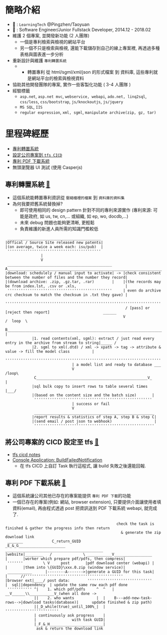 # 簡略介紹
- :office: : `LearningTech` @Pingzhen/Taoyuan
- :construction_worker: : Software Engineer/Junior Fullstack Developer, 2014.12 - 2018.02
- 維護 2 個專案, 並開發新功能 (2 人團隊)
  - 一個是專利檢索與檢視的網站平台
  - 另一個不只是檢索與檢視, 還能下載儲存到自己的線上專案裡, 再透過多種表格與圖表進一步分析
- 重新設計與維護 `專利轉置系統`
  - * 轉置專利 從 html/sgml/xml/json 的形式檔案 到 資料庫, 這些專利就是網站平台的檢索與檢視資料
- 協助其他開發團隊的專案, 實作一些客製化功能 ( 3-4 人團隊 )
- 經驗標籤
  - `asp.net`, `asp.net mvc`, `webservice, webapi`, `ado.net, linq2sql`, `css/less`, `css/bootstrap`, `js/knockoutjs`, `js/jquery`
  - `MS SQL`, `IIS`
  - `regular expression`, `xml, sgml`, `manipulate archive(zip, gz, tar)`

# 里程碑經歷
- [專利轉置系統](#專利轉置系統-arrow_up_small)
- [設定公司專案到 `tfs CICD`](#將公司專案的-cicd-設定至-tfs-arrow_up_small)
- [專利 PDF 下載系統](#專利-pdf-下載系統-arrow_up_small)
- 無頭瀏覽器 UI 測試 (使用 Casperjs)

## 專利轉置系統 [:arrow_up_small:](#里程碑經歷)
- 這個系統能轉置專利資訊從 `壓縮檔裡的檔案` 到 `資料庫的資料集`
- 為何我要把舊系統替換掉? 
  - 即可使用相同的 design pattern 針對不同的專利來源實作 (專利來源: 可能是政府, 如 us, tw, cn,... 或組織, 如 ep, wo, docdb,...)
  - 未來 debug 問題也能夠更清晰, 更輕鬆
  - 負責維護的新進人員所需的知識門檻較低
```
 __________________________________________
|Offical / Source Site released new patents| 
|(on average, twice a week each: isu/pub)  |
 ''''''''''''''''''''''''''''''''''''''''''
                |
                V
 _______________________________________________      A______________________________________________________________________
|download: schedulely / manual input to activate| -> |check consistent between the number of files and the number they record|
|(download archive: .zip, .gz.tar, .rar)        |    |(the records may be from index.lst, .csv or .xls,                      | 
 '''''''''''''''''''''''''''''''''''''''''''''''     | even do archive crc checksum to match the checksum in .txt they gave) |
                                                      ''''''''''''''''''''''''''''''''''''''''''''''''''''''''''''''''''''''''
                                                      / [pass] or [reject then report]                        ______  
                                                     V                                                      /  loop  \
             B_____________________________________________________________________________________________V__        |
            |1. read contents(xml, sgml): extract / just read every entry in the archive from stream to string|_____ /
            |2. sgml to xml(.dtd) / xml -> xpath -> tag -> attribute & value -> fill the model class          |
             '''''''''''''''''''''''''''''''''''''''''''''''''''''''''''''''''''''''''''''''''''''''''''''''''
                              | a model list and ready to database ___
                              V                                  /loop\
             C__________________________________________________V_     |
            |sql bulk copy to insert rows to table several times  |___/
            |(based on the content size and the batch size)       |
             '''''''''''''''''''''''''''''''''''''''''''''''''''''
                              | success or fail
                              V
             ______________________________________________________
            |report results & statistics of step A, step B & step C|
            |(send email / post json to webhook)                   |
             ''''''''''''''''''''''''''''''''''''''''''''''''''''''
```

## 將公司專案的 CICD 設定至 tfs [:arrow_up_small:](#里程碑經歷)
- [tfs cicd notes](https://hackmd.io/s/Bkg9M3LSQ)
- [Console Application: BuildFailedNotification](https://github.com/ChaoLiou/BuildFailedNotification)
  - 在 tfs CICD 上自訂 Task 執行這程式, 讓 build 失敗之後還能回報.
## 專利 PDF 下載系統 [:arrow_up_small:](#里程碑經歷)
- 這個系統讓公司其他已存在的專案能提供 `專利 PDF 下載`的功能
- 一個已存在的專案(例如: 網站, browser extension), 只要提供介面讓使用者填資料(email), 再由程式透過 post 把資訊送到 PDF 下載系統 webapi, 就完成了. 
```         
                                                  check the task is finished & gather the progress info then return
                                                    & generate the zip download link
 _______             C_return_GUID               _E_&_G_____________________         ____________________________________________
|website|________   /              \ ___________V_________________          |       |worker which prepare pdf/pdfs, then compress|
 '''''''         \ V     post       |pdf download center (webapi) |         |       |them into \{GUID}\xxx.0.zip (window service)|
 ___________      |--------A------->|generate a GUID for this task|         |      //''''''''''''''''''''''''''''''''''''''''''''
|browser ext|____/ post data:        '''''''''''''''''''''''''''''          |  sql||dependency  | update the same row each pdf done 
 ''''''''''' ^|    1. which pdf/pdfs     ^  ^   |                         __V______\\___________V_(when all done -> 
             ||    2. who wants          |  |    B---add-new-task-rows-->|download tasks(database)|      update finished & zip path)
             ||_D_while(true)_until_100%_|  |                             ''''''''''''''''''''''''
             | continuously ask progress    |
             |                with task GUID|
             |_F_&_H________________________|
              ask & return the download link
```


